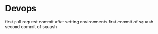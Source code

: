 # Devops
first pull request
commit after setting environments
first commit of squash
second commit of squash
